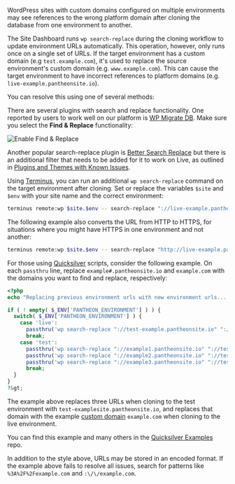 
WordPress sites with custom domains configured on multiple environments may see references to the wrong platform domain after cloning the database from one environment to another.

The Site Dashboard runs `wp search-replace` during the cloning workflow to update environment URLs automatically. This operation, however, only runs once on a single set of URLs. If the target environment has a custom domain (e.g `test.example.com`), it's used to replace the source environment's custom domain (e.g. `www.example.com`). This can cause the target environment to have incorrect references to platform domains (e.g. `live-example.pantheonsite.io`).

You can resolve this using one of several methods:

<TabList>

<Tab title="Plugins" id="plugin-replace" active={true}>

There are several plugins with search and replace functionality. One reported by users to work well on our platform is [WP Migrate DB](https://wordpress.org/plugins/wp-migrate-db/). Make sure you select the **Find & Replace** functionality:

<Image alt="Enable Find & Replace" path="wp-migrate-db-setting.png" />

Another popular search-replace plugin is [Better Search Replace](https://wordpress.org/plugins/better-search-replace/) but there is an additional filter that needs to be added for it to work on Live, as outlined in [Plugins and Themes with Known Issues](/plugins-known-issues/#better-search-and-replace).

</Tab>

<Tab title="Terminus" id="terminus-replace-anchor">

Using [Terminus](/terminus), you can run an additional `wp search-replace` command on the target environment after cloning. Set or replace the variables `$site` and `$env` with your site name and the correct environment:


```bash
terminus remote:wp $site.$env -- search-replace "://live-example.pantheonsite.io" "://test.example.com" --all-tables --verbose
```

The following example also converts the URL from HTTP to HTTPS, for situations where you might have HTTPS in one environment and not another:


```bash
terminus remote:wp $site.$env -- search-replace "http://live-example.pantheonsite.io" "https://test.example.com" --all-tables --verbose
```

</Tab>

<Tab title="Quicksilver" id="quicksilver-replace-anchor">

For those using [Quicksilver](/quicksilver) scripts, consider the following example. On each `passthru` line, replace `example#.pantheonsite.io` and `example.com` with the domains you want to find and replace, respectively:


```php
<?php
echo "Replacing previous environment urls with new environment urls... \n";

if ( ! empty( $_ENV['PANTHEON_ENVIRONMENT'] ) ) {
  switch( $_ENV['PANTHEON_ENVIRONMENT'] ) {
    case 'live':
      passthru('wp search-replace "://test-example.pantheonsite.io" "://example.com" --all-tables ');
      break;
    case 'test':
      passthru('wp search-replace "://example1.pantheonsite.io" "://test-examplesite.pantheonsite.io" --all-tables ');
      passthru('wp search-replace "://example2.pantheonsite.io" "://test-examplesite.pantheonsite.io" --all-tables ');
      passthru('wp search-replace "://example3.pantheonsite.io" "://test-examplesite.pantheonsite.io" --all-tables ');
      break;
  }
}
?&gt;
```

The example above replaces three URLs when cloning to the test environment with `test-examplesite.pantheonsite.io`, and replaces that domain with the example [custom domain](/domains/#custom-domains) `example.com` when cloning to the live environment.


You can find this example and many others in the [Quicksilver Examples](https://github.com/pantheon-systems/quicksilver-examples) repo.


</Tab>

</TabList>

<Alert title="Note" type="info">

In addition to the style above, URLs may be stored in an encoded format. If the example above fails to resolve all issues, search for patterns like `%3A%2F%2Fexample.com` and `:\/\/example.com`.

</Alert>
